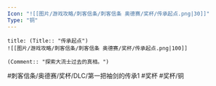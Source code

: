 ```yaml
---
Icon: "![[图片/游戏攻略/刺客信条/刺客信条 奥德赛/奖杯/传承起点.png|30]]"
Type: "铜"
---
```

```ad-common-bronze-trophy
title: (Title:: "传承起点")
![[图片/游戏攻略/刺客信条/刺客信条 奥德赛/奖杯/传承起点.png|100]]

(Comment:: "探索大流士过去的真相。")
```

#刺客信条/奥德赛/奖杯/DLC/第一把袖剑的传承1 #奖杯 #奖杯/铜
